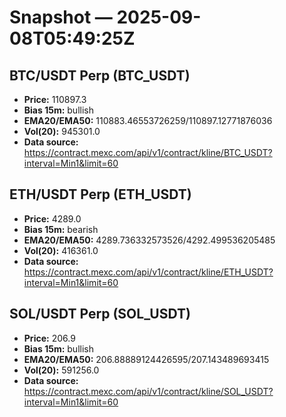 # Snapshot — 2025-09-08T05:49:25Z

## BTC/USDT Perp (BTC_USDT)
- **Price:** 110897.3
- **Bias 15m:** bullish
- **EMA20/EMA50:** 110883.46553726259/110897.12771876036
- **Vol(20):** 945301.0
- **Data source:** https://contract.mexc.com/api/v1/contract/kline/BTC_USDT?interval=Min1&limit=60

## ETH/USDT Perp (ETH_USDT)
- **Price:** 4289.0
- **Bias 15m:** bearish
- **EMA20/EMA50:** 4289.736332573526/4292.499536205485
- **Vol(20):** 416361.0
- **Data source:** https://contract.mexc.com/api/v1/contract/kline/ETH_USDT?interval=Min1&limit=60

## SOL/USDT Perp (SOL_USDT)
- **Price:** 206.9
- **Bias 15m:** bullish
- **EMA20/EMA50:** 206.88889124426595/207.143489693415
- **Vol(20):** 591256.0
- **Data source:** https://contract.mexc.com/api/v1/contract/kline/SOL_USDT?interval=Min1&limit=60
